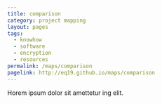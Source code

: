 ```yaml
---
title: comparison
category: project mapping
layout: pages
tags:
  - knowhow
  - software
  - encryption
  - resources
permalink: /maps/comparison
pagelink: http://eq19.github.io/maps/comparison
---
```

Horem ipsum dolor sit amettetur ing elit. 
